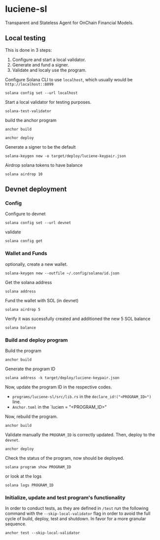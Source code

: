# luciene-sl

Transparent and Stateless Agent for OnChain Financial Models.

## Local testing

This is done in 3 steps: 

1. Configure and start a local validator.
2. Generate and fund a signer.
3. Validate and localy use the program. 

Configure Solana CLI to use `localhost`, which usually would be `http://localhost::8099`

```shell
solana config set --url localhost
```

Start a local validator for testing purposes.

```shell
solana-test-validator
```
build the anchor program

```shell
anchor build
```

```shell
anchor deploy
```

Generate a signer to be the default

```shell
solana-keygen new -o target/deploy/luciene-keypair.json
```

Airdrop solana tokens to have balance

```shell
solana airdrop 10
```

## Devnet deployment

### Config 

Configure to devnet

```shell
solana config set --url devnet
```

validate 

```shell
solana config get
```

### Wallet and Funds

optionally, create a new wallet. 

```shell
solana-keygen new --outfile ~/.config/solana/id.json
```

Get the solana address

```shell
solana address
```

Fund the wallet with SOL (in devnet)

```shell
solana airdrop 5
```

Verify it was sucessfully created and additioned the new 5 SOL balance

```shell
solana balance
```

### Build and deploy program

Build the program

```shell
anchor build
```

Generate the program ID

```shell
solana address -k target/deploy/luciene-keypair.json
```

Now, update the program ID in the respective codes. 

- `programs/luciene-sl/src/lib.rs` in the `declare_id!("<PROGRAM_ID>")` line.
- `Anchor.toml` in the `lucien = "\<PROGRAM_ID\>"

Now, rebuild the program.

```shell
anchor build
```

Validate manually the `PROGRAM_ID` is correctly updated. Then, deploy to the `devnet`.

```shell
anchor deploy
```

Check the status of the program, now should be deployed. 

```shell
solana program show PROGRAM_ID
```

or look at the logs 

```shell
solana logs PROGRAM_ID
```

### Initialize, update and test program's functionality

In order to conduct tests, as they are defined in `/test` run the following command 
with the `--skip-local-validator` flag in order to avoid the full cycle of build, deploy, 
test and shutdown. In favor for a more granular sequence. 

```shell
anchor test --skip-local-validator
```


